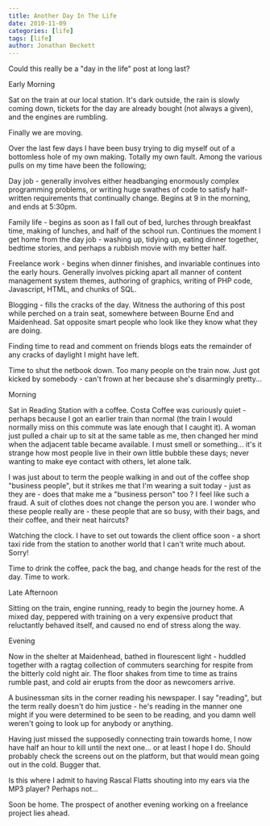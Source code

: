 ```yaml
---
title: Another Day In The Life
date: 2010-11-09
categories: [life]
tags: [life]
author: Jonathan Beckett
---
```


Could this really be a "day in the life" post at long last?

Early Morning

Sat on the train at our local station. It's dark outside, the rain is slowly coming down, tickets for the day are already bought (not always a given), and the engines are rumbling.

Finally we are moving.

Over the last few days I have been busy trying to dig myself out of a bottomless hole of my own making. Totally my own fault. Among the various pulls on my time have been the following;

Day job - generally involves either headbanging enormously complex programming problems, or writing huge swathes of code to satisfy half-written requirements that continually change. Begins at 9 in the morning, and ends at 5:30pm.

Family life - begins as soon as I fall out of bed, lurches through breakfast time, making of lunches, and half of the school run. Continues the moment I get home from the day job - washing up, tidying up, eating dinner together, bedtime stories, and perhaps a rubbish movie with my better half.

Freelance work - begins when dinner finishes, and invariable continues into the early hours. Generally involves picking apart all manner of content management system themes, authoring of graphics, writing of PHP code, Javascript, HTML, and chunks of SQL.

Blogging - fills the cracks of the day. Witness the authoring of this post while perched on a train seat, somewhere between Bourne End and Maidenhead. Sat opposite smart people who look like they know what they are doing.

Finding time to read and comment on friends blogs eats the remainder of any cracks of daylight I might have left.

Time to shut the netbook down. Too many people on the train now. Just got kicked by somebody - can't frown at her because she's disarmingly pretty...

Morning

Sat in Reading Station with a coffee. Costa Coffee was curiously quiet - perhaps because I got an earlier train than normal (the train I would normally miss on this commute was late enough that I caught it). A woman just pulled a chair up to sit at the same table as me, then changed her mind when the adjacent table became available. I must smell or something... it's it strange how most people live in their own little bubble these days; never wanting to make eye contact with others, let alone talk.

I was just about to term the people walking in and out of the coffee shop "business people", but it strikes me that I'm wearing a suit today - just as they are - does that make me a "business person" too ? I feel like such a fraud. A suit of clothes does not change the person you are. I wonder who these people really are - these people that are so busy, with their bags, and their coffee, and their neat haircuts?

Watching the clock. I have to set out towards the client office soon - a short taxi ride from the station to another world that I can't write much about. Sorry!

Time to drink the coffee, pack the bag, and change heads for the rest of the day. Time to work.

Late Afternoon

Sitting on the train, engine running, ready to begin the journey home. A mixed day, peppered with training on a very expensive product that reluctantly behaved itself, and caused no end of stress along the way.

Evening

Now in the shelter at Maidenhead, bathed in flourescent light - huddled together with a ragtag collection of commuters searching for respite from the bitterly cold night air. The floor shakes from time to time as trains rumble past, and cold air erupts from the door as newcomers arrive.

A businessman sits in the corner reading his newspaper. I say "reading", but the term really doesn't do him justice - he's reading in the manner one might if you were determined to be seen to be reading, and you damn well weren't going to look up for anybody or anything.

Having just missed the supposedly connecting train towards home, I now have half an hour to kill until the next one... or at least I hope I do. Should probably check the screens out on the platform, but that would mean going out in the cold. Bugger that.

Is this where I admit to having Rascal Flatts shouting into my ears via the MP3 player? Perhaps not...

Soon be home. The prospect of another evening working on a freelance project lies ahead.